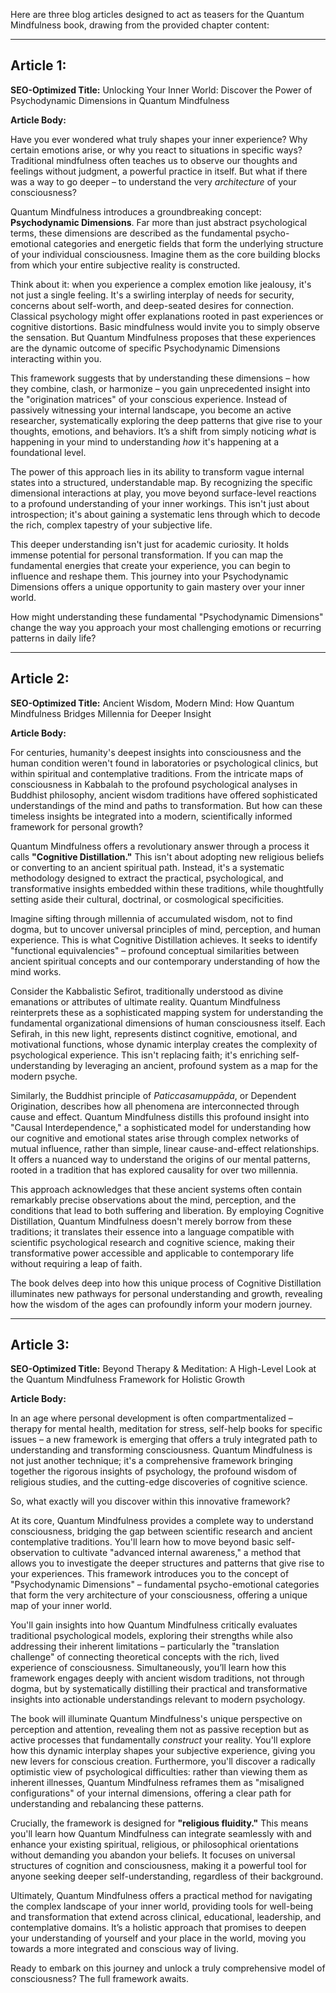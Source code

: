 Here are three blog articles designed to act as teasers for the Quantum Mindfulness book, drawing from the provided chapter content:

---

## Article 1:

**SEO-Optimized Title:** Unlocking Your Inner World: Discover the Power of Psychodynamic Dimensions in Quantum Mindfulness

**Article Body:**

Have you ever wondered what truly shapes your inner experience? Why certain emotions arise, or why you react to situations in specific ways? Traditional mindfulness often teaches us to observe our thoughts and feelings without judgment, a powerful practice in itself. But what if there was a way to go deeper – to understand the very *architecture* of your consciousness?

Quantum Mindfulness introduces a groundbreaking concept: **Psychodynamic Dimensions**. Far more than just abstract psychological terms, these dimensions are described as the fundamental psycho-emotional categories and energetic fields that form the underlying structure of your individual consciousness. Imagine them as the core building blocks from which your entire subjective reality is constructed.

Think about it: when you experience a complex emotion like jealousy, it's not just a single feeling. It's a swirling interplay of needs for security, concerns about self-worth, and deep-seated desires for connection. Classical psychology might offer explanations rooted in past experiences or cognitive distortions. Basic mindfulness would invite you to simply observe the sensation. But Quantum Mindfulness proposes that these experiences are the dynamic outcome of specific Psychodynamic Dimensions interacting within you.

This framework suggests that by understanding these dimensions – how they combine, clash, or harmonize – you gain unprecedented insight into the "origination matrices" of your conscious experience. Instead of passively witnessing your internal landscape, you become an active researcher, systematically exploring the deep patterns that give rise to your thoughts, emotions, and behaviors. It’s a shift from simply noticing *what* is happening in your mind to understanding *how* it's happening at a foundational level.

The power of this approach lies in its ability to transform vague internal states into a structured, understandable map. By recognizing the specific dimensional interactions at play, you move beyond surface-level reactions to a profound understanding of your inner workings. This isn't just about introspection; it's about gaining a systematic lens through which to decode the rich, complex tapestry of your subjective life.

This deeper understanding isn't just for academic curiosity. It holds immense potential for personal transformation. If you can map the fundamental energies that create your experience, you can begin to influence and reshape them. This journey into your Psychodynamic Dimensions offers a unique opportunity to gain mastery over your inner world.

How might understanding these fundamental "Psychodynamic Dimensions" change the way you approach your most challenging emotions or recurring patterns in daily life?

---

## Article 2:

**SEO-Optimized Title:** Ancient Wisdom, Modern Mind: How Quantum Mindfulness Bridges Millennia for Deeper Insight

**Article Body:**

For centuries, humanity's deepest insights into consciousness and the human condition weren't found in laboratories or psychological clinics, but within spiritual and contemplative traditions. From the intricate maps of consciousness in Kabbalah to the profound psychological analyses in Buddhist philosophy, ancient wisdom traditions have offered sophisticated understandings of the mind and paths to transformation. But how can these timeless insights be integrated into a modern, scientifically informed framework for personal growth?

Quantum Mindfulness offers a revolutionary answer through a process it calls **"Cognitive Distillation."** This isn't about adopting new religious beliefs or converting to an ancient spiritual path. Instead, it's a systematic methodology designed to extract the practical, psychological, and transformative insights embedded within these traditions, while thoughtfully setting aside their cultural, doctrinal, or cosmological specificities.

Imagine sifting through millennia of accumulated wisdom, not to find dogma, but to uncover universal principles of mind, perception, and human experience. This is what Cognitive Distillation achieves. It seeks to identify "functional equivalencies" – profound conceptual similarities between ancient spiritual concepts and our contemporary understanding of how the mind works.

Consider the Kabbalistic Sefirot, traditionally understood as divine emanations or attributes of ultimate reality. Quantum Mindfulness reinterprets these as a sophisticated mapping system for understanding the fundamental organizational dimensions of human consciousness itself. Each Sefirah, in this new light, represents distinct cognitive, emotional, and motivational functions, whose dynamic interplay creates the complexity of psychological experience. This isn't replacing faith; it's enriching self-understanding by leveraging an ancient, profound system as a map for the modern psyche.

Similarly, the Buddhist principle of *Paticcasamuppāda*, or Dependent Origination, describes how all phenomena are interconnected through cause and effect. Quantum Mindfulness distills this profound insight into "Causal Interdependence," a sophisticated model for understanding how our cognitive and emotional states arise through complex networks of mutual influence, rather than simple, linear cause-and-effect relationships. It offers a nuanced way to understand the origins of our mental patterns, rooted in a tradition that has explored causality for over two millennia.

This approach acknowledges that these ancient systems often contain remarkably precise observations about the mind, perception, and the conditions that lead to both suffering and liberation. By employing Cognitive Distillation, Quantum Mindfulness doesn't merely borrow from these traditions; it translates their essence into a language compatible with scientific psychological research and cognitive science, making their transformative power accessible and applicable to contemporary life without requiring a leap of faith.

The book delves deep into how this unique process of Cognitive Distillation illuminates new pathways for personal understanding and growth, revealing how the wisdom of the ages can profoundly inform your modern journey.

---

## Article 3:

**SEO-Optimized Title:** Beyond Therapy & Meditation: A High-Level Look at the Quantum Mindfulness Framework for Holistic Growth

**Article Body:**

In an age where personal development is often compartmentalized – therapy for mental health, meditation for stress, self-help books for specific issues – a new framework is emerging that offers a truly integrated path to understanding and transforming consciousness. Quantum Mindfulness is not just another technique; it's a comprehensive framework bringing together the rigorous insights of psychology, the profound wisdom of religious studies, and the cutting-edge discoveries of cognitive science.

So, what exactly will you discover within this innovative framework?

At its core, Quantum Mindfulness provides a complete way to understand consciousness, bridging the gap between scientific research and ancient contemplative traditions. You'll learn how to move beyond basic self-observation to cultivate "advanced internal awareness," a method that allows you to investigate the deeper structures and patterns that give rise to your experiences. This framework introduces you to the concept of "Psychodynamic Dimensions" – fundamental psycho-emotional categories that form the very architecture of your consciousness, offering a unique map of your inner world.

You'll gain insights into how Quantum Mindfulness critically evaluates traditional psychological models, exploring their strengths while also addressing their inherent limitations – particularly the "translation challenge" of connecting theoretical concepts with the rich, lived experience of consciousness. Simultaneously, you’ll learn how this framework engages deeply with ancient wisdom traditions, not through dogma, but by systematically distilling their practical and transformative insights into actionable understandings relevant to modern psychology.

The book will illuminate Quantum Mindfulness's unique perspective on perception and attention, revealing them not as passive reception but as active processes that fundamentally *construct* your reality. You'll explore how this dynamic interplay shapes your subjective experience, giving you new levers for conscious creation. Furthermore, you'll discover a radically optimistic view of psychological difficulties: rather than viewing them as inherent illnesses, Quantum Mindfulness reframes them as "misaligned configurations" of your internal dimensions, offering a clear path for understanding and rebalancing these patterns.

Crucially, the framework is designed for **"religious fluidity."** This means you'll learn how Quantum Mindfulness can integrate seamlessly with and enhance your existing spiritual, religious, or philosophical orientations without demanding you abandon your beliefs. It focuses on universal structures of cognition and consciousness, making it a powerful tool for anyone seeking deeper self-understanding, regardless of their background.

Ultimately, Quantum Mindfulness offers a practical method for navigating the complex landscape of your inner world, providing tools for well-being and transformation that extend across clinical, educational, leadership, and contemplative domains. It’s a holistic approach that promises to deepen your understanding of yourself and your place in the world, moving you towards a more integrated and conscious way of living.

Ready to embark on this journey and unlock a truly comprehensive model of consciousness? The full framework awaits.